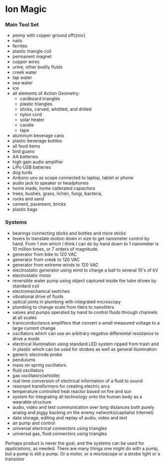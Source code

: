 # Ion Magic


### Main Tool Set

- penny with copper ground off(zinc)
- nails
- ferrites
- plastic triangle coil
- permanent magnet
- copper wires
- urine, other bodily fluids 
- creek water
- tap water
- sea water
- ice
- all elements of Action Geometry:
	- cardboard triangles
	- plastic triangles
	- sticks, carved, whittled, and drilled
	- nylon cord
	- solar heater
	- candle
	- tape
- aluminum beverage cans
- plastic beverage bottles
- all food items
- bird guano
- AA batteries
- high gain audio amplifier
- LiPo USB batteries
- dog turds
- Arduino uno as scope connected to laptop, tablet or phone
- audio jack to speaker or headphones
- home made, home calibrated capacitors
- trees, bushes, grass, lichen, fungi, bacteria, 
- rocks and sand
- cement, pavement, bricks
- plastic bags

### Systems

- bearings connecting sticks and bottles and more sticks
- levers to translate motion down in size to get nanometer control by hand.  From 1 mm which I think I can do by hand down to 1 nanometer is 10 million times, or 7 orders of magnitude.  
- generator from bike to 120 VAC
- generator from creek to 120 VAC
- generator from extreme winds to 120 VAC
- electrostatic generator using wind to charge a ball to several 10's of kV
- electrostatic motor
- reversible water pump using object captured inside the tube driven by standard coil
- electromechanical switches
- vibrational drive of fluids
- optical joints in plumbing with integrated microscopy
- plumbing to change scale from liters to nanoliters 
- valves and pumps operated by hand to control fluids through channels at all scales
- transconductance amplifiers that convert a small measured voltage to a large current change
- oscillators which can use an arbitrary negative differential resistance to drive a mode
- electrical illumination using standard LED system ripped from trash and in plastic which can be used for strobes as well as general illumination
- generic electrode probe
- pendulums
- mass on spring oscillators
- fluid oscillators
- gas oscillators(whistle)
- real time conversion of electrical information of a fluid to sound
- resonant transformers for creating electric arcs
- temperature controlled heat reactor based on fire and sun
- system for integrating all technology onto the human body as a wearable structure
- audio, video and text communication over long distances both purely analog and piggy backing on the enemy networks(capitalist Internet)
- data storage, editing and replay of audio, video and text
- air pump and control
- universal electrical connectors using triangles
- universal gas, fluid connectors using triangles

Perhaps product is never the goal, and the systems can be used for *applications*, as needed.  There are many things one might do with a pump, but a pump is still a pump.  Or a motor, or a microscope or a strobe light or a transistor

